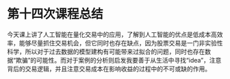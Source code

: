 # 第十四次课程总结

今天课上讲了人工智能在量化交易中的应用，了解到人工智能的优点是低成本高效率，能够尽量抓住交易机会，但它同时也存在缺点，因为股票交易是一门非实验性科学，所以对于过去数据的模型建构有可能带来过拟合的问题，同时也存在数据“欺骗”的可能性。而对于案例的分析则启发我要善于从生活中寻找“idea”，注意背后的交易逻辑，并且注意交易成本在影响收益的过程中的不可或缺的作用。